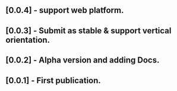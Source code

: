 ## [0.0.4] - support web platform.
## [0.0.3] - Submit as stable & support vertical orientation.
## [0.0.2] - Alpha version and adding Docs.
## [0.0.1] - First publication.
